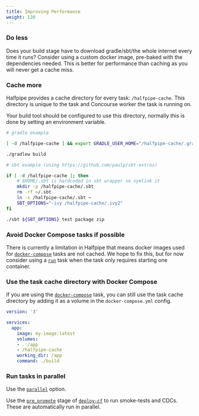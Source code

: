 ```yaml
---
title: Improving Performance
weight: 120
---
```


### Do less

Does your build stage have to download gradle/sbt/the whole internet every time it runs? Consider using a custom docker image, pre-baked with the dependencies needed. This is better for performance than caching as you will never get a cache miss.

### Cache more

Halfpipe provides a cache directory for every task: `/halfpipe-cache`. This directory is unique to the task and Concourse worker the task is running on.

Your build tool should be configured to use this directory, normally this is done by setting an environment variable.

```bash
# gradle example

[ -d /halfpipe-cache ] && export GRADLE_USER_HOME="/halfpipe-cache/.gradle"

./gradlew build
```

```bash
# sbt example (using https://github.com/paulp/sbt-extras)

if [ -d /halfpipe-cache ]; then
    # $HOME/.sbt is hardcoded in sbt wrapper so symlink it
    mkdir -p /halfpipe-cache/.sbt
    rm -rf ~/.sbt
    ln -s /halfpipe-cache/.sbt ~
    SBT_OPTIONS="-ivy /halfpipe-cache/.ivy2"
fi

./sbt ${SBT_OPTIONS} test package zip
```

### Avoid Docker Compose tasks if possible

There is currently a limitation in Halfpipe that means docker images used for [`docker-compose`](/manifest#docker-compose) tasks are not cached. We hope to fix this, but for now consider using a [`run`](/manifest#run) task when the task only requires starting one container.


### Use the task cache directory with Docker Compose

If you are using the [`docker-compose`](/manifest#docker-compose) task, you can still use the task cache directory by adding it as a volume in the `docker-compose.yml` config.

```yaml
version: '3'

services:
  app:
    image: my-image:latest
    volumes:
    - .:/app
    - /halfpipe-cache
    working_dir: /app
    command: ./build
```

### Run tasks in parallel

Use the [`parallel`](/manifest/#parallel-tasks) option. 

Use the [`pre_promote`](/manifest#deploy-cf) stage of [`deploy-cf`](/manifest#deploy-cf) to run smoke-tests and CDCs. These are automatically run in parallel.
